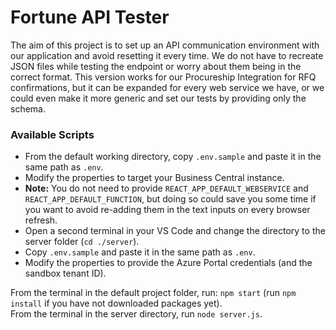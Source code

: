 # Fortune API Tester

The aim of this project is to set up an API communication environment with our application and avoid resetting it every time. We do not have to recreate JSON files while testing the endpoint or worry about them being in the correct format. This version works for our Procureship Integration for RFQ confirmations, but it can be expanded for every web service we have, or we could even make it more generic and set our tests by providing only the schema.

### Available Scripts

- From the default working directory, copy `.env.sample` and paste it in the same path as `.env`.
- Modify the properties to target your Business Central instance.
- **Note:** You do not need to provide `REACT_APP_DEFAULT_WEBSERVICE` and `REACT_APP_DEFAULT_FUNCTION`, but doing so could save you some time if you want to avoid re-adding them in the text inputs on every browser refresh.
- Open a second terminal in your VS Code and change the directory to the server folder (`cd ./server`).
- Copy `.env.sample` and paste it in the same path as `.env`.
- Modify the properties to provide the Azure Portal credentials (and the sandbox tenant ID).

From the terminal in the default project folder, run: `npm start` (run `npm install` if you have not downloaded packages yet).  
From the terminal in the server directory, run `node server.js`.